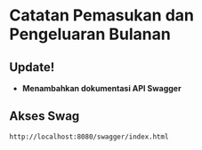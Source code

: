 # Catatan Pemasukan dan Pengeluaran Bulanan

## Update!
 - **Menambahkan dokumentasi API Swagger**


## Akses Swag
```markdown
http://localhost:8080/swagger/index.html
```